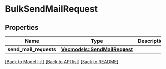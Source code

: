 # BulkSendMailRequest

## Properties

Name | Type | Description | Notes
------------ | ------------- | ------------- | -------------
**send_mail_requests** | [**Vec<models::SendMailRequest>**](SendMailRequest.md) |  | 

[[Back to Model list]](../README.md#documentation-for-models) [[Back to API list]](../README.md#documentation-for-api-endpoints) [[Back to README]](../README.md)



